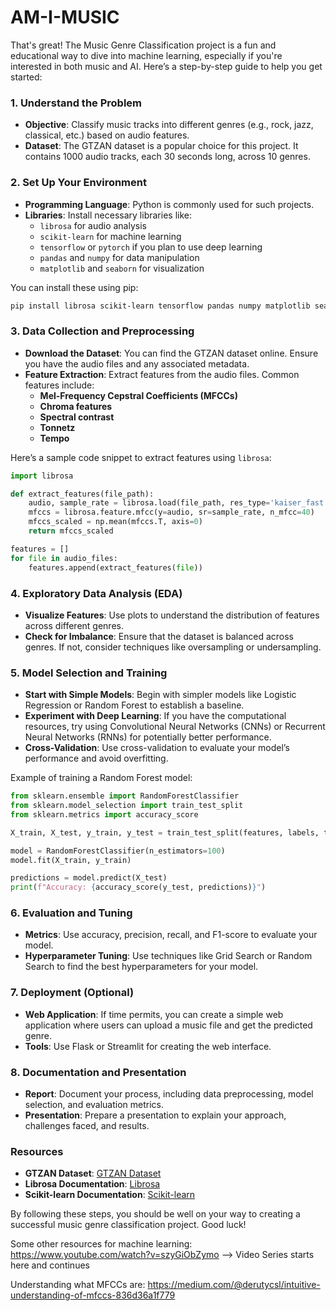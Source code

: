 # AM-I-MUSIC

That's great! The Music Genre Classification project is a fun and educational way to dive into machine learning, especially if you're interested in both music and AI. Here’s a step-by-step guide to help you get started:

### 1. **Understand the Problem**
   - **Objective**: Classify music tracks into different genres (e.g., rock, jazz, classical, etc.) based on audio features.
   - **Dataset**: The GTZAN dataset is a popular choice for this project. It contains 1000 audio tracks, each 30 seconds long, across 10 genres.

### 2. **Set Up Your Environment**
   - **Programming Language**: Python is commonly used for such projects.
   - **Libraries**: Install necessary libraries like:
     - `librosa` for audio analysis
     - `scikit-learn` for machine learning
     - `tensorflow` or `pytorch` if you plan to use deep learning
     - `pandas` and `numpy` for data manipulation
     - `matplotlib` and `seaborn` for visualization

   You can install these using pip:
   ```bash
   pip install librosa scikit-learn tensorflow pandas numpy matplotlib seaborn
   ```

### 3. **Data Collection and Preprocessing**
   - **Download the Dataset**: You can find the GTZAN dataset online. Ensure you have the audio files and any associated metadata.
   - **Feature Extraction**: Extract features from the audio files. Common features include:
     - **Mel-Frequency Cepstral Coefficients (MFCCs)**
     - **Chroma features**
     - **Spectral contrast**
     - **Tonnetz**
     - **Tempo**

   Here’s a sample code snippet to extract features using `librosa`:
   ```python
   import librosa

   def extract_features(file_path):
       audio, sample_rate = librosa.load(file_path, res_type='kaiser_fast')
       mfccs = librosa.feature.mfcc(y=audio, sr=sample_rate, n_mfcc=40)
       mfccs_scaled = np.mean(mfccs.T, axis=0)
       return mfccs_scaled

   features = []
   for file in audio_files:
       features.append(extract_features(file))
   ```

### 4. **Exploratory Data Analysis (EDA)**
   - **Visualize Features**: Use plots to understand the distribution of features across different genres.
   - **Check for Imbalance**: Ensure that the dataset is balanced across genres. If not, consider techniques like oversampling or undersampling.

### 5. **Model Selection and Training**
   - **Start with Simple Models**: Begin with simpler models like Logistic Regression or Random Forest to establish a baseline.
   - **Experiment with Deep Learning**: If you have the computational resources, try using Convolutional Neural Networks (CNNs) or Recurrent Neural Networks (RNNs) for potentially better performance.
   - **Cross-Validation**: Use cross-validation to evaluate your model’s performance and avoid overfitting.

   Example of training a Random Forest model:
   ```python
   from sklearn.ensemble import RandomForestClassifier
   from sklearn.model_selection import train_test_split
   from sklearn.metrics import accuracy_score

   X_train, X_test, y_train, y_test = train_test_split(features, labels, test_size=0.2, random_state=42)

   model = RandomForestClassifier(n_estimators=100)
   model.fit(X_train, y_train)

   predictions = model.predict(X_test)
   print(f"Accuracy: {accuracy_score(y_test, predictions)}")
   ```

### 6. **Evaluation and Tuning**
   - **Metrics**: Use accuracy, precision, recall, and F1-score to evaluate your model.
   - **Hyperparameter Tuning**: Use techniques like Grid Search or Random Search to find the best hyperparameters for your model.

### 7. **Deployment (Optional)**
   - **Web Application**: If time permits, you can create a simple web application where users can upload a music file and get the predicted genre.
   - **Tools**: Use Flask or Streamlit for creating the web interface.

### 8. **Documentation and Presentation**
   - **Report**: Document your process, including data preprocessing, model selection, and evaluation metrics.
   - **Presentation**: Prepare a presentation to explain your approach, challenges faced, and results.

### Resources
- **GTZAN Dataset**: [GTZAN Dataset](http://marsyas.info/downloads/datasets.html)
- **Librosa Documentation**: [Librosa](https://librosa.org/doc/latest/index.html)
- **Scikit-learn Documentation**: [Scikit-learn](https://scikit-learn.org/stable/)

By following these steps, you should be well on your way to creating a successful music genre classification project. Good luck!


Some other resources for machine learning:
https://www.youtube.com/watch?v=szyGiObZymo --> Video Series starts here and continues

Understanding what MFCCs are:
https://medium.com/@derutycsl/intuitive-understanding-of-mfccs-836d36a1f779
